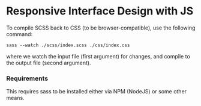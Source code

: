 
# Responsive Interface Design with JS

To compile SCSS back to CSS (to be browser-compatible), use the following command:

`sass --watch ./scss/index.scss ./css/index.css`

where we watch the input file (first argument) for changes, and compile to the output file (second argument).

### Requirements

This requires sass to be installed either via NPM (NodeJS) or some other means.

